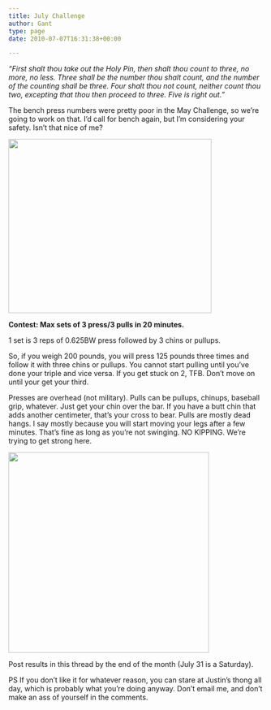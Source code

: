 ```yaml
---
title: July Challenge
author: Gant
type: page
date: 2010-07-07T16:31:38+00:00

---
```

_&#8220;First shalt thou take out the Holy Pin, then shalt thou count to three, no more, no less. Three shall be the number thou shalt count, and the number of the counting shall be three. Four shalt thou not count, neither count thou two, excepting that thou then proceed to three. Five is right out.&#8221;_

The bench press numbers were pretty poor in the May Challenge, so we&#8217;re going to work on that. I&#8217;d call for bench again, but I&#8217;m considering your safety. Isn&#8217;t that nice of me?

[<img data-attachment-id="2159" data-permalink="/?attachment_id=2159" data-orig-file="/2010/07/3422471.jpg" data-orig-size="594,510" data-comments-opened="1" data-image-meta="{&quot;aperture&quot;:&quot;0&quot;,&quot;credit&quot;:&quot;&quot;,&quot;camera&quot;:&quot;&quot;,&quot;caption&quot;:&quot;&quot;,&quot;created_timestamp&quot;:&quot;0&quot;,&quot;copyright&quot;:&quot;&quot;,&quot;focal_length&quot;:&quot;0&quot;,&quot;iso&quot;:&quot;0&quot;,&quot;shutter_speed&quot;:&quot;0&quot;,&quot;title&quot;:&quot;&quot;}" data-image-title="3422471" data-image-description="" data-medium-file="/2010/07/3422471-400x343.jpg" data-large-file="/2010/07/3422471.jpg" src="/2010/07/3422471-400x343.jpg" alt="" width="400" height="343" class="aligncenter size-medium wp-image-2159" srcset="/2010/07/3422471-400x343.jpg 400w, /2010/07/3422471.jpg 594w" sizes="(max-width: 400px) 100vw, 400px" />][1]

**Contest: Max sets of 3 press/3 pulls in 20 minutes.**

1 set is 3 reps of 0.625BW press followed by 3 chins or pullups.

So, if you weigh 200 pounds, you will press 125 pounds three times and follow it with three chins or pullups. You cannot start pulling until you&#8217;ve done your triple and vice versa. If you get stuck on 2, TFB. Don&#8217;t move on until your get your third.

Presses are overhead (not military). Pulls can be pullups, chinups, baseball grip, whatever. Just get your chin over the bar. If you have a butt chin that adds another centimeter, that&#8217;s your cross to bear. Pulls are mostly dead hangs. I say mostly because you will start moving your legs after a few minutes. That&#8217;s fine as long as you&#8217;re not swinging. NO KIPPING. We&#8217;re trying to get strong here.

<img alt="" src="http://www.dieselcrew.com/2009/12/24.jpg" class="aligncenter" width="395" height="395" />

Post results in this thread by the end of the month (July 31 is a Saturday).

PS If you don&#8217;t like it for whatever reason, you can stare at Justin&#8217;s thong all day, which is probably what you&#8217;re doing anyway. Don&#8217;t email me, and don&#8217;t make an ass of yourself in the comments.

 [1]: /2010/07/3422471.jpg
 